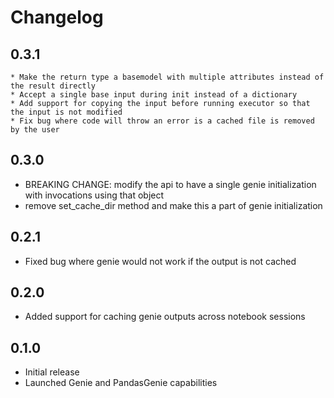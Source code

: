 # Changelog

## 0.3.1

    * Make the return type a basemodel with multiple attributes instead of the result directly
    * Accept a single base input during init instead of a dictionary
    * Add support for copying the input before running executor so that the input is not modified
    * Fix bug where code will throw an error is a cached file is removed by the user

## 0.3.0

  * BREAKING CHANGE: modify the api to have a single genie initialization with invocations using that object
  * remove set_cache_dir method and make this a part of genie initialization

## 0.2.1

  * Fixed bug where genie would not work if the output is not cached

## 0.2.0

  * Added support for caching genie outputs across notebook sessions

## 0.1.0

  * Initial release
  * Launched Genie and PandasGenie capabilities
